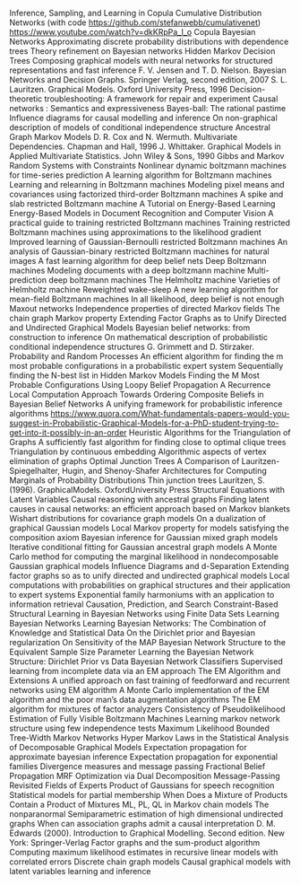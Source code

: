 Inference, Sampling, and Learning in Copula Cumulative Distribution Networks (with code 
https://github.com/stefanwebb/cumulativenet)
https://www.youtube.com/watch?v=dkKRpPa_I_o
Copula Bayesian Networks
Approximating discrete probability distributions with dependence trees
Theory refinement on Bayesian networks
Hidden Markov Decision Trees
Composing graphical models with neural networks for structured representations and fast inference
F. V. Jensen and T. D. Nielson. Bayesian Networks and Decision Graphs. Springer Verlag, second edition, 2007
S. L. Lauritzen. Graphical Models. Oxford University Press, 1996
Decision-theoretic troubleshooting: A framework for repair and experiment
Causal networks : Semantics and expressiveness
Bayes-ball: The rational pastime
Influence diagrams for causal modelling and inference
On non-graphical description of models of conditional independence structure
Ancestral Graph Markov Models
D. R. Cox and N. Wermuth. Multivariate Dependencies. Chapman and Hall, 1996
J. Whittaker. Graphical Models in Applied Multivariate Statistics. John Wiley & Sons, 1990
Gibbs and Markov Random Systems with Constraints
Nonlinear dynamic boltzmann machines for time-series prediction
A learning algorithm for Boltzmann machines
Learning and relearning in Boltzmann machines
Modeling pixel means and covariances using factorized third-order Boltzmann machines
A spike and slab restricted Boltzmann machine
A Tutorial on Energy-Based Learning 
Energy-Based Models in Document Recognition and Computer Vision
A practical guide to training restricted Boltzmann machines
Training restricted Boltzmann machines using approximations to the likelihood gradient
Improved learning of Gaussian-Bernoulli restricted Boltzmann machines
An analysis of Gaussian-binary restricted Boltzmann machines for natural images
A fast learning algorithm for deep belief nets
Deep Boltzmann machines
Modeling documents with a deep boltzmann machine
Multi-prediction deep boltzmann machines
The Helmholtz machine
Varieties of Helmholtz machine
Reweighted wake-sleep
A new learning algorithm for mean-field Boltzmann machines
In all likelihood, deep belief is not enough
Maxout networks
Independence properties of directed Markov fields
The chain graph Markov property
Extending Factor Graphs as to Unify Directed and Undirected Graphical Models
Bayesian belief networks: from construction to inference
On mathematical description of probabilistic conditional independence structures
G. Grimmett and D. Stirzaker. Probability and Random Processes
An efficient algorithm for finding the m most probable configurations in a probabilistic expert system
Sequentially finding the N-best list in Hidden Markov Models
Finding the M Most Probable Configurations Using Loopy Belief Propagation
A Recurrence Local Computation Approach Towards Ordering Composite Beliefs in Bayesian Belief Networks
A unifying framework for probabilistic inference algorithms
https://www.quora.com/What-fundamentals-papers-would-you-suggest-in-Probabilistic-Graphical-Models-for-a-PhD-student-trying-to-get-into-it-possibly-in-an-order
Heuristic Algorithms for the Triangulation of Graphs
A sufficiently fast algorithm for finding close to optimal clique trees
Triangulation by continuous embedding
Algorithmic aspects of vertex elimination of graphs
Optimal Junction Trees
A Comparison of Lauritzen-Spiegelhalter, Hugin, and Shenoy-Shafer Architectures for Computing Marginals of Probability Distributions
Thin junction trees
Lauritzen, S. (1996). GraphicalModels. OxfordUniversity Press
Structural Equations with Latent Variables
Causal reasoning with ancestral graphs
Finding latent causes in causal networks: an efficient approach based on Markov blankets
Wishart distributions for covariance graph models
On a dualization of graphical Gaussian models
Local Markov property for models satisfying the composition axiom
Bayesian inference for Gaussian mixed graph models
Iterative conditional fitting for Gaussian ancestral graph models
A Monte Carlo method for computing the marginal likelihood in nondecomposable Gaussian graphical models
Influence Diagrams and d-Separation
Extending factor graphs so as to unify directed and undirected graphical models
Local computations with probabilities on graphical structures and their application to expert systems
Exponential family harmoniums with an application to information retrieval
Causation, Prediction, and Search
Constraint-Based Structural Learning in Bayesian Networks using Finite Data Sets
Learning Bayesian Networks
Learning Bayesian Networks: The Combination of Knowledge and Statistical Data
On the Dirichlet prior and Bayesian regularization
On Sensitivity of the MAP Bayesian Network Structure to the Equivalent Sample Size Parameter
Learning the Bayesian Network Structure: Dirichlet Prior vs Data
Bayesian Network Classifiers
Supervised learning from incomplete data via an EM approach
The EM Algorithm and Extensions
A unified approach on fast training of feedforward and recurrent networks using EM algorithm
A Monte Carlo implementation of the EM algorithm and the poor man’s data augmentation algorithms
The EM algorithm for mixtures of factor analyzers
Consistency of Pseudolikelihood Estimation of Fully Visible Boltzmann Machines
Learning markov network structure using few independence tests
Maximum Likelihood Bounded Tree-Width Markov Networks
Hyper Markov Laws in the Statistical Analysis of Decomposable Graphical Models
Expectation propagation for approximate bayesian inference
Expectation propagation for exponential families
Divergence measures and message passing
Fractional Belief Propagation
MRF Optimization via Dual Decomposition Message-Passing Revisited
Fields of Experts
Product of Gaussians for speech recognition
Statistical models for partial membership
When Does a Mixture of Products Contain a Product of Mixtures
ML, PL, QL in Markov chain models
The nonparanormal Semiparametric estimation of high dimensional undirected graphs
When can association graphs admit a causal interpretation
D. M. Edwards (2000). Introduction to Graphical Modelling. Second edition. New York: Springer-Verlag
Factor graphs and the sum-product algorithm
Computing maximum likelihood estimates in recursive linear models with correlated errors
Discrete chain graph models
Causal graphical models with latent variables learning and inference